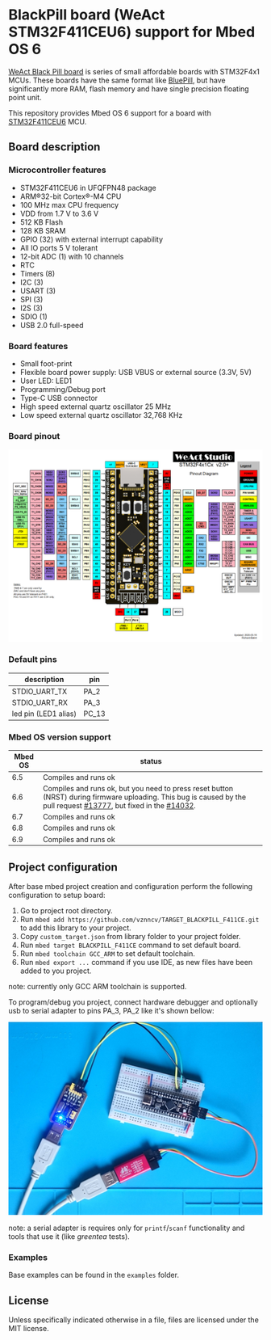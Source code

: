 # BlackPill board (WeAct STM32F411CEU6) support for Mbed OS 6

[WeAct Black Pill board](https://github.com/WeActTC/MiniF4-STM32F4x1) is series of small affordable boards with STM32F4x1 MCUs.
These boards have the same format like [BluePill](https://stm32duinoforum.com/forum/wiki_subdomain/index_title_Blue_Pill.html),
but have significantly more RAM, flash memory and have single precision floating point unit.

This repository provides Mbed OS 6 support for a board with [STM32F411CEU6](https://www.st.com/en/microcontrollers-microprocessors/stm32f411ce.html) MCU.

## Board description

### Microcontroller features

* STM32F411CEU6 in UFQFPN48 package
* ARM®32-bit Cortex®-M4 CPU
* 100 MHz max CPU frequency
* VDD from 1.7 V to 3.6 V
* 512 KB Flash
* 128 KB SRAM
* GPIO (32) with external interrupt capability
* All IO ports 5 V tolerant
* 12-bit ADC (1) with 10 channels
* RTC
* Timers (8)
* I2C (3)
* USART (3)
* SPI (3)
* I2S (3)
* SDIO (1)  
* USB 2.0 full-speed

### Board features

* Small foot-print
* Flexible board power supply: USB VBUS or external source (3.3V, 5V)
* User LED: LED1
* Programming/Debug port
* Type-C USB connector
* High speed external quartz oscillator 25 MHz
* Low speed external quartz oscillator 32,768 KHz

### Board pinout

![Board pintout](docs/STM32F4x1_PinoutDiagram_RichardBalint.png)

### Default pins

| description | pin |
|---|---|
| STDIO_UART_TX | PA_2 |
| STDIO_UART_RX | PA_3 |
| led pin (LED1 alias) | PC_13 |

### Mbed OS version support

| Mbed OS | status |
|---|---|
| 6.5 | Compiles and runs ok |
| 6.6 | Compiles and runs ok, but you need to press reset button (NRST) during firmware uploading. This bug is caused by the pull request [#13777](https://github.com/ARMmbed/mbed-os/pull/13777), but fixed in the [#14032](https://github.com/ARMmbed/mbed-os/pull/14032). |
| 6.7 | Compiles and runs ok |
| 6.8 | Compiles and runs ok |
| 6.9 | Compiles and runs ok |

## Project configuration

After base mbed project creation and configuration perform the following configuration to setup board:

1. Go to project root directory.
2. Run `mbed add https://github.com/vznncv/TARGET_BLACKPILL_F411CE.git` to add this library to your project.
3. Copy `custom_target.json` from library folder to your project folder.
4. Run `mbed target BLACKPILL_F411CE` command to set default board.
5. Run `mbed toolchain GCC_ARM` to set default toolchain.
6. Run `mbed export ...` command if you use IDE, as new files have been added to you project.

note: currently only GCC ARM toolchain is supported.

To program/debug you project, connect hardware debugger and optionally usb to serial adapter to
pins PA_3, PA_2 like it's shown bellow:
   
![Board connection](docs/debugger_connection.jpg)
   
note: a serial adapter is requires only for `printf`/`scanf` functionality and tools that use it (like *greentea* tests).

### Examples

Base examples can be found in the `examples` folder.

## License

Unless specifically indicated otherwise in a file, files are licensed under the MIT license.
